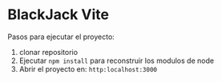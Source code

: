 # BlackJack Vite

Pasos para ejecutar el proyecto:

1. clonar repositorio
2. Ejecutar `npm install` para reconstruir los modulos de node
3. Abrir el proyecto en: ``http:localhost:3000``